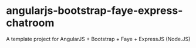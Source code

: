 angularjs-bootstrap-faye-express-chatroom
=========================================

A template project for AngularJS + Bootstrap + Faye + ExpressJS (Node.JS) 
